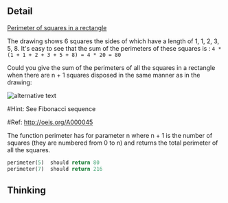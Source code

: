 ## Detail

[Perimeter of squares in a rectangle](https://www.codewars.com/kata/perimeter-of-squares-in-a-rectangle/train/rust)

The drawing shows 6 squares the sides of which have a length of 1, 1, 2, 3, 5, 8. It's easy to see that the sum of the perimeters of these squares is : `4 * (1 + 1 + 2 + 3 + 5 + 8) = 4 * 20 = 80`

Could you give the sum of the perimeters of all the squares in a rectangle when there are n + 1 squares disposed in the same manner as in the drawing: 

![alternative text](http://i.imgur.com/EYcuB1wm.jpg)

\#Hint: See Fibonacci sequence

\#Ref: <http://oeis.org/A000045>

The function perimeter has for parameter n where n + 1 is the number of squares (they are numbered from 0 to n) and returns the total perimeter of all the squares.

```rust
perimeter(5)  should return 80
perimeter(7)  should return 216
```

## Thinking

